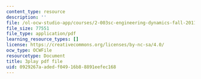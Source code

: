 ```yaml
---
content_type: resource
description: ''
file: /ol-ocw-studio-app/courses/2-003sc-engineering-dynamics-fall-2011/0929267aadedf04916b88891eefec168_d00XI_UTKQo.pdf
file_size: 77551
file_type: application/pdf
learning_resource_types: []
license: https://creativecommons.org/licenses/by-nc-sa/4.0/
ocw_type: OCWFile
resourcetype: Document
title: 3play pdf file
uid: 0929267a-aded-f049-16b8-8891eefec168
---
```

